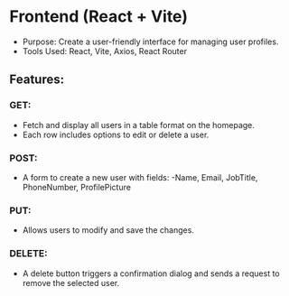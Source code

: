# Frontend (React + Vite)
- Purpose: Create a user-friendly interface for managing user profiles.
- Tools Used: React, Vite, Axios, React Router

## Features:
### GET:
- Fetch and display all users in a table format on the homepage.
- Each row includes options to edit or delete a user.
### POST:
- A form to create a new user with fields:
-Name, Email, JobTitle, PhoneNumber, ProfilePicture
### PUT:
- Allows users to modify and save the changes.
### DELETE:
- A delete button triggers a confirmation dialog and sends a request to remove the selected user.
